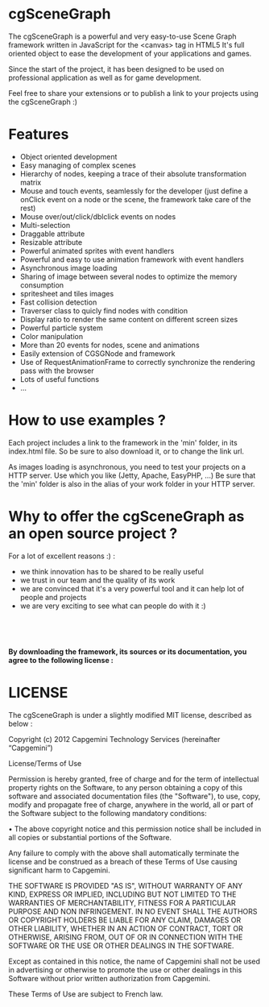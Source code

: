 cgSceneGraph
============

The cgSceneGraph is a powerful and very easy-to-use Scene Graph framework written in JavaScript for the &lt;canvas&gt; tag in HTML5
It's full oriented object to ease the development of your applications and games.

Since the start of the project, it has been designed to be used on professional application as well as for game development.

Feel free to share your extensions or to publish a link to your projects using the cgSceneGraph :)

Features
========
* Object oriented development
* Easy managing of complex scenes
* Hierarchy of nodes, keeping a trace of their absolute transformation matrix
* Mouse and touch events, seamlessly for the developer (just define a onClick event on a node or the scene, the framework take care of the rest)
* Mouse over/out/click/dblclick events on nodes
* Multi-selection
* Draggable attribute
* Resizable attribute
* Powerful animated sprites with event handlers
* Powerful and easy to use animation framework with event handlers
* Asynchronous image loading
* Sharing of image between several nodes to optimize the memory consumption
* spritesheet and tiles images
* Fast collision detection
* Traverser class to quicly find nodes with condition
* Display ratio to render the same content on different screen sizes
* Powerful particle system
* Color manipulation
* More than 20 events for nodes, scene and animations
* Easily extension of CGSGNode and framework
* Use of RequestAnimationFrame to correctly synchronize the rendering pass with the browser
* Lots of useful functions
* ...

How to use examples ?
=====================
Each project includes a link to the framework in the 'min' folder, in its index.html file.
So be sure to also download it, or to change the link url.

As images loading is asynchronous, you need to test your projects on a HTTP server. Use which you like (Jetty, Apache, EasyPHP, ...)
Be sure that the 'min' folder is also in the alias of your work folder in your HTTP server.


Why to offer the cgSceneGraph as an open source project ?
=========================================================
For a lot of excellent reasons :) :
* we think innovation has to be shared to be really useful
* we trust in our team and the quality of its work
* we are convinced that it's a very powerful tool and it can help lot of people and projects
* we are very exciting to see what can people do with it :)

## &nbsp; 
#### By downloading the framework, its sources or its documentation, you agree to the following license :

LICENSE
=======
The cgSceneGraph is under a slightly modified MIT license, described as below :

Copyright (c) 2012  Capgemini Technology Services (hereinafter “Capgemini”)

License/Terms of Use

Permission is hereby granted, free of charge and for the term of intellectual property rights on the Software, to any person obtaining a copy of this software and associated documentation files (the "Software"), to use, copy, modify and propagate free of charge, anywhere in the world, all or part of the Software subject to the following mandatory conditions:

•  The above copyright notice and this permission notice shall be included in all copies or substantial portions of the Software.

Any failure to comply with the above shall automatically terminate the license and be construed as a breach of these Terms of Use causing significant harm to Capgemini.

THE SOFTWARE IS PROVIDED "AS IS", WITHOUT WARRANTY OF ANY KIND, EXPRESS OR IMPLIED, INCLUDING BUT NOT LIMITED TO THE WARRANTIES OF MERCHANTABILITY, FITNESS FOR A PARTICULAR PURPOSE AND NON INFRINGEMENT. IN NO EVENT SHALL THE AUTHORS OR COPYRIGHT HOLDERS BE LIABLE FOR ANY CLAIM, DAMAGES OR OTHER LIABILITY, WHETHER IN AN ACTION OF CONTRACT, TORT OR OTHERWISE, ARISING FROM, OUT OF OR IN CONNECTION WITH THE SOFTWARE OR THE USE OR OTHER DEALINGS IN THE SOFTWARE.

Except as contained in this notice, the name of Capgemini shall not be used in advertising or otherwise to promote the use or other dealings in this Software without prior written authorization from Capgemini.

These Terms of Use are subject to French law.
